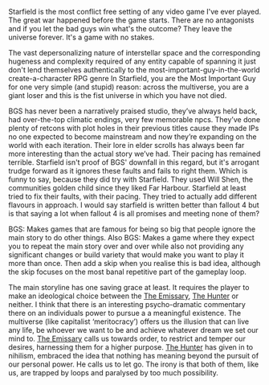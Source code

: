 Starfield is the most conflict free setting of any video game I've ever played. The great war happened before the game starts. There are no antagonists and if you let the bad guys win what's the outcome? They leave the universe forever. It's a game with no stakes.

The vast depersonalizing nature of interstellar space and the corresponding hugeness and complexity required of any entity capable of spanning it just don't lend themselves authentically to the most-important-guy-in-the-world create-a-character RPG genre
	In Starfield, you are the Most Important Guy for one very simple (and stupid) reason: across the multiverse, you are a giant loser and this is the fist universe in which you have not died.

BGS has never been a  narratively praised studio, they’ve always held back, had over-the-top climatic endings, very few memorable npcs. They’ve done plenty of retcons with plot holes in their previous titles cause they made IPs no one expected to become mainstream and now they’re expanding on the world with each iteration. Their lore in elder scrolls has always been far more interesting than the actual story we’ve had. Their pacing has remained terrible. 
	Starfield isn't proof of BGS' downfall in this regard, but it's arrogant trudge forward as it ignores these faults and fails to right them. Which is funny to say, because they did try with Starfield. They used Will Shen, the communities golden child since they liked Far Harbour.
		Starfield at least tried to fix their faults, with their pacing. They tried to actually add different flavours in approach. I would say starfield is written better than fallout 4 but is that saying a lot when fallout 4 is all promises and meeting none of them?

BGS: Makes games that are famous for being so big that people ignore the main story to do other things.
Also BGS: Makes a game where they expect you to repeat the main story over and over while also not providing any significant changes or build variety that would make you want to play it more than once.
		Then add a skip when you realise this is bad idea, although the skip focuses on the most banal repetitive part of the gameplay loop.

The main storyline has one saving grace at least. It requires the player to make an ideological choice between the [The Emissary](The%20emissary.md), [The Hunter](the%20hunter.md) or neither. 
I think that there is an interesting psycho-dramatic commentary there on an individuals power to pursue a a meaningful existence. 
The multiverse (like capitalist ‘meritocracy’) offers us the illusion that can live any life, be whoever we want to be and achieve whatever dream we set our mind to. [The Emissary](The%20emissary.md) calls us towards order, to restrict and temper our desires, harnessing them for a higher purpose.
[The Hunter](The%20Hunter.md) has given in to nihilism, embraced the idea that nothing has meaning beyond the pursuit of our personal power. He calls us to let go. 
The irony is that both of them, like us, are trapped by loops and paralysed by too much possibility. 